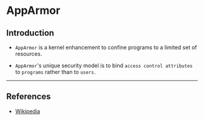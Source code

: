 # AppArmor

## Introduction

* `AppArmor` is a kernel enhancement to confine programs to a limited set of resources. 

* `AppArmor`'s unique security model is to bind `access control attributes` to `programs` rather than to `users`.

---

## References

* [Wikipedia](https://en.wikipedia.org/wiki/AppArmor)